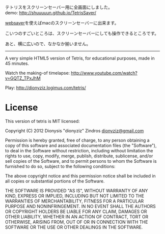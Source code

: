 テトリスをスクリーンセーバー用に全画面にしました。  
demo: <http://shuuuuun.github.io/TetrisSaver/>

[websaver](https://github.com/michaelhogg/websaver)を使えばmacのスクリーンセーバーに出来ます。

こいつのすごいところは、スクリーンセーバーにしても操作できるところです。

あと、横に広いので、なかなか揃いません。

-----
A very simple HTML5 version of Tetris, for educational purposes, made in 45 minutes.

Watch the making-of timelapse:
http://www.youtube.com/watch?v=GQTZ_TPxJhM

Play:
http://dionyziz.logimus.com/tetris/

License
=======
This version of tetris is MIT licensed:

Copyright (C) 2012 Dionysis "dionyziz" Zindros <dionyziz@gmail.com>

Permission is hereby granted, free of charge, to any person obtaining a copy of this software and associated documentation files (the "Software"), to deal in the Software without restriction, including without limitation the rights to use, copy, modify, merge, publish, distribute, sublicense, and/or sell copies of the Software, and to permit persons to whom the Software is furnished to do so, subject to the following conditions:

The above copyright notice and this permission notice shall be included in all copies or substantial portions of the Software.

THE SOFTWARE IS PROVIDED "AS IS", WITHOUT WARRANTY OF ANY KIND, EXPRESS OR IMPLIED, INCLUDING BUT NOT LIMITED TO THE WARRANTIES OF MERCHANTABILITY, FITNESS FOR A PARTICULAR PURPOSE AND NONINFRINGEMENT. IN NO EVENT SHALL THE AUTHORS OR COPYRIGHT HOLDERS BE LIABLE FOR ANY CLAIM, DAMAGES OR OTHER LIABILITY, WHETHER IN AN ACTION OF CONTRACT, TORT OR OTHERWISE, ARISING FROM, OUT OF OR IN CONNECTION WITH THE SOFTWARE OR THE USE OR OTHER DEALINGS IN THE SOFTWARE.
